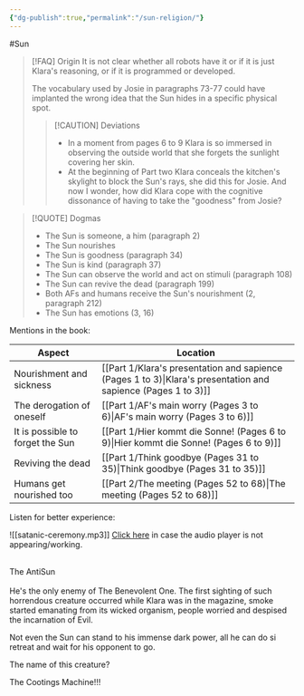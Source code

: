 ```yaml
---
{"dg-publish":true,"permalink":"/sun-religion/"}
---
```


#Sun

>[!FAQ] Origin
>It is not clear whether all robots have it or if it is just Klara's reasoning, or  if it is programmed or developed.
>
>The vocabulary used by Josie in paragraphs 73-77 could have implanted the wrong idea that the Sun hides in a specific physical spot.
>> [!CAUTION] Deviations
>> - In a moment from pages 6 to 9 Klara is so immersed in observing the outside world that she forgets the sunlight covering her skin.
>> - At the beginning of Part two Klara conceals the kitchen's skylight to block the Sun's rays, she did this for Josie. And now I wonder, how did Klara cope with the cognitive dissonance of having to take the "goodness" from Josie?                                                                                                                                                                                                                                                                                                                                                                                                                                                                                                                                                                                                                                                                                                                                                                                                                                                                                                                                                                                                                                                                                                                                                                                                                                                                                                                                                                                                                                                                         

>[!QUOTE] Dogmas
>- The Sun is someone,  a him (paragraph 2)
>- The Sun nourishes
>- The Sun is goodness (paragraph 34)
>- The Sun is kind (paragraph 37)
>- The Sun can observe the world and act on stimuli (paragraph 108)
>- The Sun can revive the dead (paragraph 199)
>- Both AFs and humans receive the Sun's nourishment (2, paragraph 212)
>- The Sun has emotions (3, 16)

Mentions in the book: 

| Aspect                           | Location                                              |
| -------------------------------- | ----------------------------------------------------- |
| Nourishment and sickness         | [[Part 1/Klara's presentation and sapience  (Pages 1 to 3)\|Klara's presentation and sapience  (Pages 1 to 3)]] |
| The derogation of oneself        | [[Part 1/AF's main worry (Pages 3 to 6)\|AF's main worry (Pages 3 to 6)]]                    |
| It is possible to forget the Sun | [[Part 1/Hier kommt die Sonne! (Pages 6 to 9)\|Hier kommt die Sonne! (Pages 6 to 9)]]              |
| Reviving the dead                | [[Part 1/Think goodbye (Pages 31 to 35)\|Think goodbye (Pages 31 to 35)]]                    |
| Humans get nourished too         | [[Part 2/The meeting (Pages 52 to 68)\|The meeting (Pages 52 to 68)]]                      |
Listen for better experience:

![[satanic-ceremony.mp3]]
[Click here](https://www.youtube.com/watch?v=m8UjwcQRIXA) in case the audio player is not appearing/working.

<div class="emphasis-block red"><div class="side-peice">&nbsp</div><div class="text-block"><span class="text-inner">The AntiSun</span></div></div>

<div class="emphasis-block dark"><div class="side-peice">&nbsp</div><div class="text-block"><span class="text-inner">He's the only enemy of The Benevolent One. The first sighting of such horrendous creature occurred while Klara was in the magazine, smoke started emanating from its wicked organism, people worried and despised the incarnation of Evil.

Not even the Sun can stand to his immense dark power, all he can do si retreat and wait for his opponent to go.

The name of this creature?

The Cootings Machine!!!
</span></div></div>





